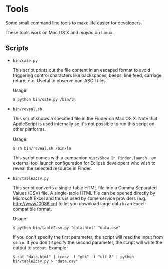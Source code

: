 Tools
=====

Some small command line tools to make life easier for developers.

These tools work on Mac OS X and *maybe* on Linux.


Scripts
-------

*   `bin/cate.py`

    This script prints out the file content in an escaped format to avoid triggering control characters like backspaces, beeps, line feed, carriage return, etc. Useful to observe non-ASCII files.

    Usage:

        $ python bin/cate.py /bin/ln

*   `bin/reveal.sh`

    This script shows a specified file in the Finder on Mac OS X. Note that AppleScript is used internally so it's not possible to run this script on other platforms.

    Usage:

        $ sh bin/reveal.sh /bin/ln

    This script comes with a companion `misc/Show In Finder.launch` - an external tool launch configuration for Eclipse developers who wish to reveal the selected resource in Finder.

*   `bin/table2csv.py`

    This script converts a single-table HTML file into a Comma Separated Values (CSV) file. A single-table HTML file can be opened directly by Microsoft Excel and thus is used by some service providers (e.g. http://www.10086.cn) to let you download large data in an Excel-compatible format.

    Usage:

        $ python bin/table2csv.py "data.html" "data.csv"

    If you don't specify the first parameter, the script will read the input from `stdin`. If you don't specify the second parameter, the script will write the output to `stdout`. Example:

        $ cat "data.html" | iconv -f "gbk" -t "utf-8" | python bin/table2csv.py > "data.csv"

